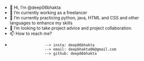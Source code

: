 - 👋 Hi, I’m @deep06bhakta
- 👀 I’m currently working as a freelancer
- 🌱 I’m currently practicing python, java, HTML and CSS and other languages to enhance my skills
- 💞️ I’m looking to take project advice and project collaboration.
- 📫 How to reach me?
-                     --> insta: deep06bhakta 
                      --> email: deepbhakta06@gmail.com
                      --> github: deep06bhakta
                      
